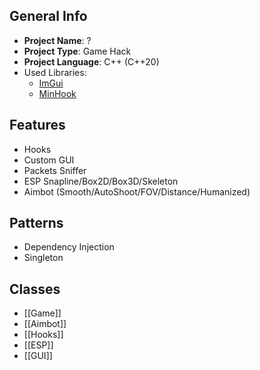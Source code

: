
## General Info
- **Project Name**: ?
- **Project Type**: Game Hack
- **Project Language**: C++ (C++20)
- Used Libraries:
	- [ImGui](https://github.com/ocornut/imgui)
	- [MinHook](https://github.com/TsudaKageyu/minhook)

## Features
- Hooks
- Custom GUI
- Packets Sniffer
- ESP Snapline/Box2D/Box3D/Skeleton
- Aimbot (Smooth/AutoShoot/FOV/Distance/Humanized)

## Patterns
- Dependency Injection
- Singleton

## Classes
- [[Game]]
- [[Aimbot]]
- [[Hooks]]
- [[ESP]] 
- [[GUI]]
